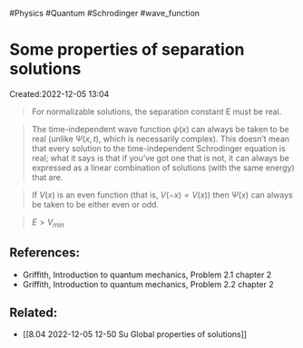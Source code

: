 
#Physics
#Quantum
#Schrodinger
#wave_function


# Some properties of separation solutions
Created:2022-12-05 13:04
 > For normalizable solutions, the separation constant E must be real.

>The time-independent wave function $\psi(x)$ can always be taken to be real (unlike $\Psi(x, t)$, which is necessarily complex). This doesn’t mean that every solution to the time-independent Schrodinger equation is real; what it says is that if you’ve got one that is not, it can always be expressed as a linear combination of solutions (with the same energy) that are.

>If  $V(x)$ is an even function (that is, $V (−x) = V (x)$) then $\Psi(x)$ can always be taken to be either even or odd.

> $E > V_{min}$
## References:
- Griffith, Introduction to quantum mechanics, Problem $2.1$ chapter 2
- Griffith, Introduction to quantum mechanics, Problem $2.2$ chapter 2
## Related:
- [[8.04 2022-12-05 12-50 Su Global properties of solutions]]

